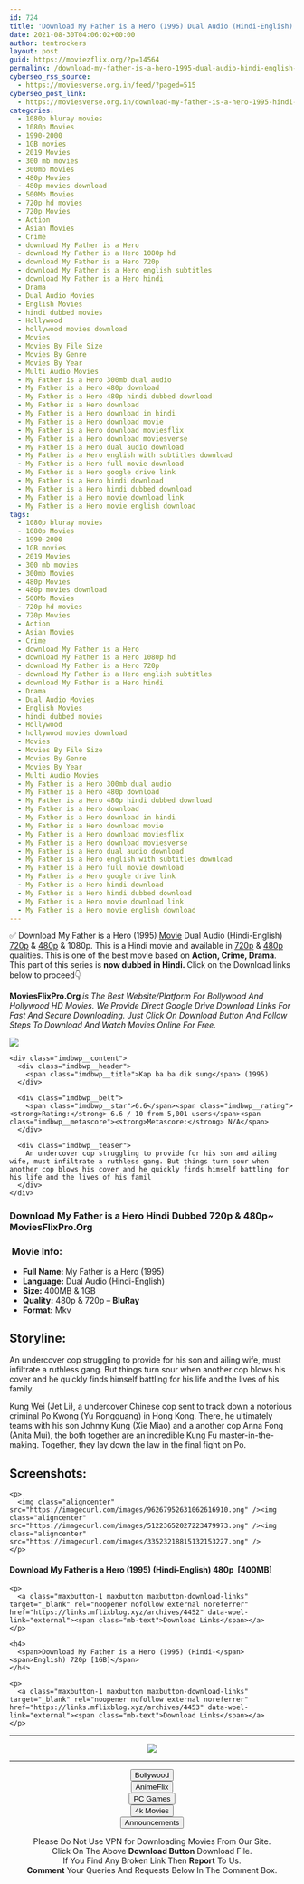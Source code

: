 ```yaml
---
id: 724
title: 'Download My Father is a Hero (1995) Dual Audio (Hindi-English) 480p [400MB] || 720p [1GB]'
date: 2021-08-30T04:06:02+00:00
author: tentrockers
layout: post
guid: https://moviezflix.org/?p=14564
permalink: /download-my-father-is-a-hero-1995-dual-audio-hindi-english-480p-400mb-720p-1gb/
cyberseo_rss_source:
  - https://moviesverse.org.in/feed/?paged=515
cyberseo_post_link:
  - https://moviesverse.org.in/download-my-father-is-a-hero-1995-hindi-480p-720p/
categories:
  - 1080p bluray movies
  - 1080p Movies
  - 1990-2000
  - 1GB movies
  - 2019 Movies
  - 300 mb movies
  - 300mb Movies
  - 480p Movies
  - 480p movies download
  - 500Mb Movies
  - 720p hd movies
  - 720p Movies
  - Action
  - Asian Movies
  - Crime
  - download My Father is a Hero
  - download My Father is a Hero 1080p hd
  - download My Father is a Hero 720p
  - download My Father is a Hero english subtitles
  - download My Father is a Hero hindi
  - Drama
  - Dual Audio Movies
  - English Movies
  - hindi dubbed movies
  - Hollywood
  - hollywood movies download
  - Movies
  - Movies By File Size
  - Movies By Genre
  - Movies By Year
  - Multi Audio Movies
  - My Father is a Hero 300mb dual audio
  - My Father is a Hero 480p download
  - My Father is a Hero 480p hindi dubbed download
  - My Father is a Hero download
  - My Father is a Hero download in hindi
  - My Father is a Hero download movie
  - My Father is a Hero download moviesflix
  - My Father is a Hero download moviesverse
  - My Father is a Hero dual audio download
  - My Father is a Hero english with subtitles download
  - My Father is a Hero full movie download
  - My Father is a Hero google drive link
  - My Father is a Hero hindi download
  - My Father is a Hero hindi dubbed download
  - My Father is a Hero movie download link
  - My Father is a Hero movie english download
tags:
  - 1080p bluray movies
  - 1080p Movies
  - 1990-2000
  - 1GB movies
  - 2019 Movies
  - 300 mb movies
  - 300mb Movies
  - 480p Movies
  - 480p movies download
  - 500Mb Movies
  - 720p hd movies
  - 720p Movies
  - Action
  - Asian Movies
  - Crime
  - download My Father is a Hero
  - download My Father is a Hero 1080p hd
  - download My Father is a Hero 720p
  - download My Father is a Hero english subtitles
  - download My Father is a Hero hindi
  - Drama
  - Dual Audio Movies
  - English Movies
  - hindi dubbed movies
  - Hollywood
  - hollywood movies download
  - Movies
  - Movies By File Size
  - Movies By Genre
  - Movies By Year
  - Multi Audio Movies
  - My Father is a Hero 300mb dual audio
  - My Father is a Hero 480p download
  - My Father is a Hero 480p hindi dubbed download
  - My Father is a Hero download
  - My Father is a Hero download in hindi
  - My Father is a Hero download movie
  - My Father is a Hero download moviesflix
  - My Father is a Hero download moviesverse
  - My Father is a Hero dual audio download
  - My Father is a Hero english with subtitles download
  - My Father is a Hero full movie download
  - My Father is a Hero google drive link
  - My Father is a Hero hindi download
  - My Father is a Hero hindi dubbed download
  - My Father is a Hero movie download link
  - My Father is a Hero movie english download
---
```

<div class="thecontent clearfix">
  <p>
    ✅ Download My Father is a Hero (1995) <a href="https://moviesverse.org.in/category/movies/" data-wpel-link="internal">Movie</a> Dual Audio (Hindi-English) <a href="https://moviesverse.org.in/720p-movies/" data-wpel-link="internal">720p</a>&nbsp;&&nbsp;<a href="https://moviesverse.org.in/480p-movies/" data-wpel-link="internal">480p</a> & 1080p. This is a Hindi movie and available in <a href="https://moviesverse.org.in/720p-movies/" data-wpel-link="internal">720p</a>&nbsp;&&nbsp;<a href="https://moviesverse.org.in/480p-movies/" data-wpel-link="internal">480p</a> qualities. This is one of the best movie based on <strong>Action, Crime, Drama</strong>. This part of this series is <strong>now dubbed in <span>Hindi.&nbsp;</span></strong><span>Click on the Download links below to proceed👇</span>
  </p>
  
  <p>
    <strong><span>MoviesFlixPro.Org&nbsp;</span></strong><em>is The Best Website/Platform For Bollywood And Hollywood HD Movies. We Provide Direct Google Drive Download Links For Fast And Secure Downloading. Just Click On Download Button And Follow Steps To&nbsp;Download And Watch Movies Online For Free.</em>
  </p>
  
  <div class="imdbwp imdbwp--movie dark">
    <div class="imdbwp__thumb">
      <a class="imdbwp__link" target="_blank" title="Kap ba ba dik sung" href="https://www.imdb.com/title/tt0113153/" rel="nofollow external noopener noreferrer" data-wpel-link="external"><img class="imdbwp__img" src="https://m.media-amazon.com/images/M/MV5BMTg5MDgxMjQ1MF5BMl5BanBnXkFtZTcwNzM1OTEyMQ@@._V1_SX300.jpg" /></a>
    </div>
    
    <div class="imdbwp__content">
      <div class="imdbwp__header">
        <span class="imdbwp__title">Kap ba ba dik sung</span> (1995)
      </div>
      
      <div class="imdbwp__belt">
        <span class="imdbwp__star">6.6</span><span class="imdbwp__rating"><strong>Rating:</strong> 6.6 / 10 from 5,001 users</span><span class="imdbwp__metascore"><strong>Metascore:</strong> N/A</span>
      </div>
      
      <div class="imdbwp__teaser">
        An undercover cop struggling to provide for his son and ailing wife, must infiltrate a ruthless gang. But things turn sour when another cop blows his cover and he quickly finds himself battling for his life and the lives of his famil
      </div>
    </div>
  </div>
  
  <h3>
    <span>Download My Father is a Hero Hindi Dubbed 720p & 480p~ MoviesFlixPro.Org</span>
  </h3>
  
  <h3>
    <span>&nbsp;Movie Info:&nbsp;</span>
  </h3>
  
  <ul>
    <li>
      <strong>Full Name: </strong>My Father is a Hero (1995)
    </li>
    <li>
      <strong>Language:</strong> Dual Audio (Hindi-English)
    </li>
    <li>
      <strong>Size:</strong> 400MB & 1GB
    </li>
    <li>
      <strong>Quality:</strong> 480p & 720p – <span><strong>BluRay</strong></span>
    </li>
    <li>
      <strong>Format:</strong>&nbsp;Mkv
    </li>
  </ul>
  
  <h2>
    <span>Storyline:</span>
  </h2>
  
  <p>
    An undercover cop struggling to provide for his son and ailing wife, must infiltrate a ruthless gang. But things turn sour when another cop blows his cover and he quickly finds himself battling for his life and the lives of his family.
  </p>
  
  <div>
    Kung Wei (Jet Li), a undercover Chinese cop sent to track down a notorious criminal Po Kwong (Yu Rongguang) in Hong Kong. There, he ultimately teams with his son Johnny Kung (Xie Miao) and a another cop Anna Fong (Anita Mui), the both together are an incredible Kung Fu master-in-the-making. Together, they lay down the law in the final fight on Po.
  </div>
  
  <div class="summary_text">
    <h2>
      <span>Screenshots:</span>
    </h2>
    
    <p>
      <img class="aligncenter" src="https://imagecurl.com/images/96267952631062616910.png" /><img class="aligncenter" src="https://imagecurl.com/images/51223652027223479973.png" /><img class="aligncenter" src="https://imagecurl.com/images/33523218815132153227.png" />
    </p>
  </div>
  
  <div class="inline canwrap">
    <h4>
      <span>Download My Father is a Hero (1995) (Hindi-English) </span><span>480p&nbsp; [400MB]</span>
    </h4>
    
    <p>
      <a class="maxbutton-1 maxbutton maxbutton-download-links" target="_blank" rel="noopener nofollow external noreferrer" href="https://links.mflixblog.xyz/archives/4452" data-wpel-link="external"><span class="mb-text">Download Links</span></a>
    </p>
    
    <h4>
      <span>Download My Father is a Hero (1995) (Hindi-</span><span>English) 720p [1GB]</span>
    </h4>
    
    <p>
      <a class="maxbutton-1 maxbutton maxbutton-download-links" target="_blank" rel="noopener nofollow external noreferrer" href="https://links.mflixblog.xyz/archives/4453" data-wpel-link="external"><span class="mb-text">Download Links</span></a>
    </p>
  </div>
</div>

<center>
  </p> 
  
  <hr />
  
  <p>
    <a href="http://gdrivepro.xyz/join.php" data-wpel-link="external" target="_blank" rel="nofollow external noopener noreferrer"><img src="https://i.imgur.com/FhMdWdW.png" /></a>
  </p>
  
  <hr />
  
  <p>
    <a href="https://dogemovies.xyz" target="_blank" data-wpel-link="external" rel="nofollow external noopener noreferrer"><button class="button button5">Bollywood</button></a><br /> <a href="https://animeflix.in" target="_blank" data-wpel-link="external" rel="nofollow external noopener noreferrer"><button class="button button5">AnimeFlix</button></a><br /> <a href="https://gamesflix.net/" target="_blank" data-wpel-link="external" rel="nofollow external noopener noreferrer"><button class="button button5">PC Games</button></a><br /> <a href="https://uhdmovies.in" target="_blank" data-wpel-link="external" rel="nofollow external noopener noreferrer"><button class="button button5">4k Movies</button></a><br /> <a href="https://moviesverse.org.in/announcements/" target="_blank" data-wpel-link="internal" rel="noopener"><button class="button button5">Announcements</button></a>
  </p>
  
  <div class="alert alert-danger">
    Please Do Not Use VPN for Downloading Movies From Our Site.
  </div>
  
  <div class="alert alert-success">
    Click On The Above <strong>Download Button</strong> Download File.
  </div>
  
  <div class="alert alert-warning">
    If You Find Any Broken Link Then <strong>Report</strong> To Us.
  </div>
  
  <div class="alert alert-info">
    <strong>Comment</strong> Your Queries And Requests Below In The Comment Box.
  </div>
  
  <p>
    </center>
  </p>